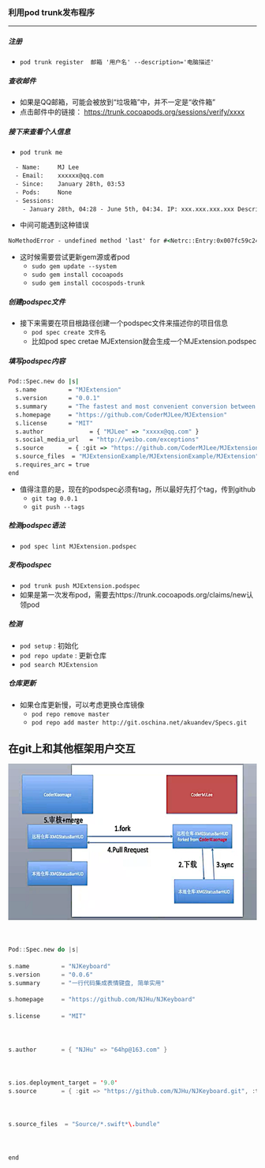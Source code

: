 ### 利用pod trunk发布程序
---
##### 注册
* `pod trunk register  邮箱 '用户名' --description='电脑描述'`

##### 查收邮件
* 如果是QQ邮箱，可能会被放到“垃圾箱”中，并不一定是“收件箱”
* 点击邮件中的链接：
https://trunk.cocoapods.org/sessions/verify/xxxx

##### 接下来查看个人信息
* `pod trunk me`

```cmd
  - Name:     MJ Lee
  - Email:    xxxxxx@qq.com
  - Since:    January 28th, 03:53
  - Pods:     None
  - Sessions:
    - January 28th, 04:28 - June 5th, 04:34. IP: xxx.xxx.xxx.xxx Description: Macbook Pro
```
* 中间可能遇到这种错误

```cmd
NoMethodError - undefined method 'last' for #<Netrc::Entry:0x007fc59c246378>
```
* 这时候需要尝试更新gem源或者pod
	* `sudo gem update --system`
	* `sudo gem install cocoapods`
	* `sudo gem install cocospods-trunk`

##### 创建podspec文件
* 接下来需要在项目根路径创建一个podspec文件来描述你的项目信息
	* `pod spec create 文件名`
	* 比如pod spec cretae MJExtension就会生成一个MJExtension.podspec

##### 填写podspec内容

```cmd
Pod::Spec.new do |s|
  s.name         = "MJExtension"
  s.version      = "0.0.1"
  s.summary      = "The fastest and most convenient conversion between JSON and model"
  s.homepage     = "https://github.com/CoderMJLee/MJExtension"
  s.license      = "MIT"
  s.author             = { "MJLee" => "xxxxx@qq.com" }
  s.social_media_url   = "http://weibo.com/exceptions"
  s.source       = { :git => "https://github.com/CoderMJLee/MJExtension.git", :tag => s.version }
  s.source_files  = "MJExtensionExample/MJExtensionExample/MJExtension"
  s.requires_arc = true
end
```

* 值得注意的是，现在的podspec必须有tag，所以最好先打个tag，传到github
	* `git tag 0.0.1`
	* `git push --tags`

##### 检测podspec语法
* `pod spec lint MJExtension.podspec`

##### 发布podspec
* `pod trunk push MJExtension.podspec`
* 如果是第一次发布pod，需要去https://trunk.cocoapods.org/claims/new认领pod

##### 检测
* `pod setup` : 初始化
* `pod repo update` : 更新仓库
* `pod search MJExtension`

##### 仓库更新
* 如果仓库更新慢，可以考虑更换仓库镜像
    * `pod repo remove master`
    * `pod repo add master http://git.oschina.net/akuandev/Specs.git`

## 在git上和其他框架用户交互
![](../LibrarypPictures/RunNet/0722-0807百思不得姐/Snip20160726_10.png)



```swift


Pod::Spec.new do |s|

s.name         = "NJKeyboard"
s.version      = "0.0.6"
s.summary      = "一行代码集成表情键盘, 简单实用"

s.homepage     = "https://github.com/NJHu/NJKeyboard"

s.license      = "MIT"



s.author       = { "NJHu" => "64hp@163.com" }



s.ios.deployment_target = '9.0'
s.source       = { :git => "https://github.com/NJHu/NJKeyboard.git", :tag => s.version }



s.source_files  = "Source/*.swift*\.bundle"



end

```

